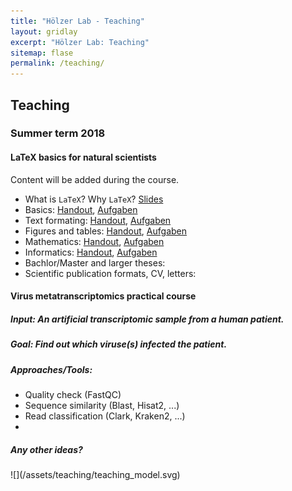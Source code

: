 ```yaml
---
title: "Hölzer Lab - Teaching"
layout: gridlay
excerpt: "Hölzer Lab: Teaching"
sitemap: flase
permalink: /teaching/
---
```


<div class="row">
<div class="col-sm-6 clearfix">

## Teaching

### Summer term 2018

#### LaTeX basics for natural scientists

Content will be added during the course.

- What is `LaTeX`? Why `LaTeX`? [Slides](/assets/teaching/latex/latex_intro.pdf)
- Basics: [Handout](/assets/teaching/latex/handouts/Handout1_Basics.pdf), [Aufgaben](/assets/teaching/latex/tasks/1_Protokoll.zip)
- Text formating: [Handout](/assets/teaching/latex/handouts/Handout2_Formatierung.pdf), [Aufgaben](/assets/teaching/latex/tasks/2_Formatierung.zip)
- Figures and tables: [Handout](/assets/teaching/latex/handouts/Handout3_Abbildungen_Tabellen.pdf), [Aufgaben](/assets/teaching/latex/tasks/3_Floats.zip)
- Mathematics: [Handout](/assets/teaching/latex/handouts/Handout4_Mathematik.pdf), [Aufgaben](/assets/teaching/latex/tasks/4_Mathematik.zip)
- Informatics: [Handout](/assets/teaching/latex/handouts/Handout5_Informatik.pdf), [Aufgaben](/assets/teaching/latex/tasks/5_Informatik.zip)
- Bachlor/Master and larger theses: <!--[Handout](/assets/teaching/latex/handouts/Handout6_Abschlussarbeiten.pdf), [Aufgaben](/assets/teaching/latex/tasks/6_Abschlussarbeiten.zip)-->
- Scientific publication formats, CV, letters: <!--[ShareLaTeX](https://de.sharelatex.com/), [Aufgaben](/assets/teaching/latex/tasks/7_Last.txt.zip)-->

#### Virus metatranscriptomics practical course

##### **Input**: An artificial transcriptomic sample from a human patient.   

##### **Goal**: Find out which viruse(s) infected the patient.  

##### Approaches/Tools:
- Quality check (FastQC)
- Sequence similarity (Blast, Hisat2, ...)
- Read classification (Clark, Kraken2, ...)
- 

##### Any other ideas?

</div>

<div class="col-sm-6 clearfix">
![](/assets/teaching/teaching_model.svg)
</div>

</div>